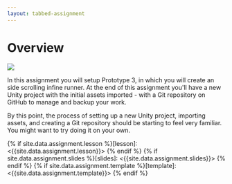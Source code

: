 ```yaml
---
layout: tabbed-assignment
---
```


# Overview

<img class="overview-image" src="https://connect-prd-cdn.unity.com/20190521/learn/images/d6456035-97a2-4016-8fe4-fc8a85c76b0a_3_1_full2.png">

In this assignment you will setup Prototype 3, in which you will create an side scrolling infine runner. At the end of this assignment you'll have a new Unity project with the initial assets imported - with a Git repository on GitHub to manage and backup your work.

By this point, the process of setting up a new Unity project, importing assets, and creating a Git repository should be starting to feel very familiar. You might want to try doing it on your own.

<!-- Don't edit links here, change them in _data/assignment.yml instead, -->

{% if site.data.assignment.lesson   %}[lesson]: <{{site.data.assignment.lesson}}>     {% endif %}
{% if site.data.assignment.slides   %}[slides]:   <{{site.data.assignment.slides}}>   {% endif %}
{% if site.data.assignment.template %}[template]: <{{site.data.assignment.template}}> {% endif %}
